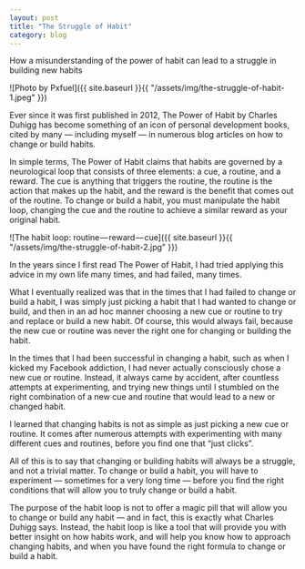 ```yaml
---
layout: post
title: "The Struggle of Habit"
category: blog
---
```


How a misunderstanding of the power of habit can lead to a struggle in building new habits

![Photo by Pxfuel]({{ site.baseurl }}{{ "/assets/img/the-struggle-of-habit-1.jpeg" }})

Ever since it was first published in 2012, The Power of Habit by Charles Duhigg has become something of an icon of personal development books, cited by many — including myself — in numerous blog articles on how to change or build habits.

In simple terms, The Power of Habit claims that habits are governed by a neurological loop that consists of three elements: a cue, a routine, and a reward. The cue is anything that triggers the routine, the routine is the action that makes up the habit, and the reward is the benefit that comes out of the routine. To change or build a habit, you must manipulate the habit loop, changing the cue and the routine to achieve a similar reward as your original habit.

![The habit loop: routine — reward — cue]({{ site.baseurl }}{{ "/assets/img/the-struggle-of-habit-2.jpg" }})

In the years since I first read The Power of Habit, I had tried applying this advice in my own life many times, and had failed, many times.

What I eventually realized was that in the times that I had failed to change or build a habit, I was simply just picking a habit that I had wanted to change or build, and then in an ad hoc manner choosing a new cue or routine to try and replace or build a new habit. Of course, this would always fail, because the new cue or routine was never the right one for changing or building the habit.

In the times that I had been successful in changing a habit, such as when I kicked my Facebook addiction, I had never actually consciously chose a new cue or routine. Instead, it always came by accident, after countless attempts at experimenting, and trying new things until I stumbled on the right combination of a new cue and routine that would lead to a new or changed habit.

I learned that changing habits is not as simple as just picking a new cue or routine. It comes after numerous attempts with experimenting with many different cues and routines, before you find one that “just clicks”.

All of this is to say that changing or building habits will always be a struggle, and not a trivial matter. To change or build a habit, you will have to experiment — sometimes for a very long time — before you find the right conditions that will allow you to truly change or build a habit.

The purpose of the habit loop is not to offer a magic pill that will allow you to change or build any habit — and in fact, this is exactly what Charles Duhigg says. Instead, the habit loop is like a tool that will provide you with better insight on how habits work, and will help you know how to approach changing habits, and when you have found the right formula to change or build a habit.
